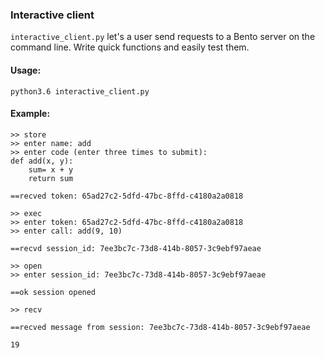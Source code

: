 ### Interactive client
```interactive_client.py``` let's a user send requests to a Bento server on the command line. Write quick functions and easily test them.

#### Usage:  
`python3.6 interactive_client.py`   

#### Example:
```
>> store   
>> enter name: add   
>> enter code (enter three times to submit):   
def add(x, y):   
    sum= x + y   
    return sum   

==recved token: 65ad27c2-5dfd-47bc-8ffd-c4180a2a0818     

>> exec   
>> enter token: 65ad27c2-5dfd-47bc-8ffd-c4180a2a0818   
>> enter call: add(9, 10)   
   
==recvd session_id: 7ee3bc7c-73d8-414b-8057-3c9ebf97aeae   
   
>> open   
>> enter session_id: 7ee3bc7c-73d8-414b-8057-3c9ebf97aeae   

==ok session opened   
   
>> recv   
   
==recved message from session: 7ee3bc7c-73d8-414b-8057-3c9ebf97aeae   
   
19   
```
